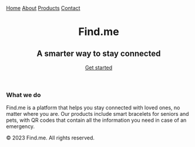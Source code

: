 <!DOCTYPE html>
<html>
<head>
  <title>Find.me - Home</title>
  <link rel="stylesheet" href="style.css">
</head>
<body>
  <nav>
    <a href="#">Home</a>
    <a href="#">About</a>
    <a href="products.html">Products</a>
    <a href="#">Contact</a>
  </nav>
  
  <header>
    <h1>Find.me</h1>
    <h2>A smarter way to stay connected</h2>
    <a href="start.html" class="btn">Get started</a>
  </header>
  
  <section>
    <h3>What we do</h3>
    <p>Find.me is a platform that helps you stay connected with loved ones, no matter where you are. Our products include smart bracelets for seniors and pets, with QR codes that contain all the information you need in case of an emergency.</p>
  </section>
  
  <footer>
    <p>&copy; 2023 Find.me. All rights reserved.</p>
  </footer>
</body>
</html>
